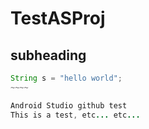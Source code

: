# TestASProj

## subheading

~~~~~~~~~java
String s = "hello world";
~~~~

Android Studio github test
This is a test, etc... etc...
